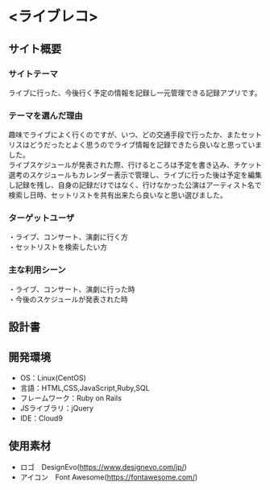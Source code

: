 # <ライブレコ>

## サイト概要
### サイトテーマ
ライブに行った、今後行く予定の情報を記録し一元管理できる記録アプリです。

### テーマを選んだ理由
趣味でライブによく行くのですが、いつ、どの交通手段で行ったか、またセットリスはどうだったとよく思うのでライブ情報を記録できたら良いなと思っていました。  
ライブスケジュールが発表された際、行けるところは予定を書き込み、チケット選考のスケジュールもカレンダー表示で管理し、ライブに行った後は予定を編集し記録を残し、自身の記録だけではなく、行けなかった公演はアーティスト名で検索し日時、セットリストを共有出来たら良いなと思い選びました。

### ターゲットユーザ
・ライブ、コンサート、演劇に行く方  
・セットリストを検索したい方

### 主な利用シーン
・ライブ、コンサート、演劇に行った時  
・今後のスケジュールが発表された時

## 設計書
<!--テーマを設定・提出する時点では不要です-->

## 開発環境
- OS：Linux(CentOS)
- 言語：HTML,CSS,JavaScript,Ruby,SQL
- フレームワーク：Ruby on Rails
- JSライブラリ：jQuery
- IDE：Cloud9

## 使用素材
- ロゴ　DesignEvo(https://www.designevo.com/jp/)  
- アイコン　Font Awesome(https://fontawesome.com/)

